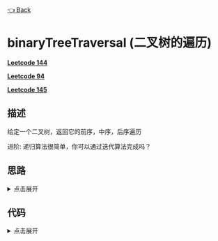 [👈 Back](https://github.com/luvsunlight/algorithm/tree/master/%E4%BA%8C%E5%8F%89%E6%A0%91)

# binaryTreeTraversal (二叉树的遍历)

[**Leetcode 144**](https://leetcode-cn.com/problems/binary-tree-preorder-traversal/)

[**Leetcode 94**](https://leetcode-cn.com/problems/binary-tree-inorder-traversal/)

[**Leetcode 145**](https://leetcode-cn.com/problems/binary-tree-postorder-traversal/)

## 描述

给定一个二叉树，返回它的前序，中序，后序遍历

进阶: 递归算法很简单，你可以通过迭代算法完成吗？

## 思路

<details>
<summary>点击展开</summary>

递归的思路很简单
前序遍历的递推公式：
preOrder(r) = print r->preOrder(r->left)->preOrder(r->right)

中序遍历的递推公式：
inOrder(r) = inOrder(r->left)->print r->inOrder(r->right)

后序遍历的递推公式：
postOrder(r) = postOrder(r->left)->postOrder(r->right)->print r
</details>

## 代码

<details>
<summary>点击展开</summary>

1. 前序
```
let ans = []
	if (root) {
		ans.push(root.val)
		if (root.left) ans = ans.concat(preorderTraversal(root.left))
		if (root.right) ans = ans.concat(preorderTraversal(root.right))
	}
	return ans
```

2. 中序
```
var inorderTraversal = function(root) {
    let ans = []
	if (root) {
		if (root.left) ans = ans.concat(inorderTraversal(root.left))
        ans.push(root.val)
		if (root.right) ans = ans.concat(inorderTraversal(root.right))
	}
	return ans
};
```

3. 后序

```
/**
 * Definition for a binary tree node.
 * function TreeNode(val) {
 *     this.val = val;
 *     this.left = this.right = null;
 * }
 */
/**
 * @param {TreeNode} root
 * @return {number[]}
 */
var postorderTraversal = function(root) {
    let ans = []
	if (root) {
		if (root.left) ans = ans.concat(postorderTraversal(root.left))
		if (root.right) ans = ans.concat(postorderTraversal(root.right))
        ans.push(root.val)
	}
	return ans
};
```

</details>